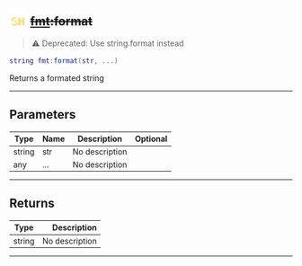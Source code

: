 ## <img src="../../.gitbook/assets/shared.png" width="32" height="32" /> ~~[fmt](../fmt/README.md):format~~

> ⚠ Deprecated: Use string.format instead

```lua
string fmt:format(str, ...)
```

Returns a formated string<br>

-----------------
## Parameters

| Type   | Name | Description | Optional |
| ------ | ---- | ----------- | -------: |
| string | str | No description |  |
| any | ... | No description |  |

-----------------
## Returns

| Type   | Description |
| ------ | ----------: |
| string | No description |


--------
